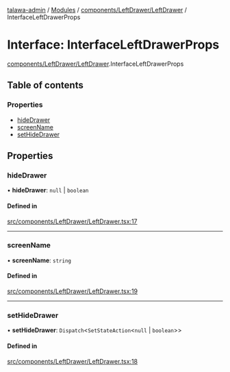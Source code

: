 [talawa-admin](../README.md) / [Modules](../modules.md) / [components/LeftDrawer/LeftDrawer](../modules/components_LeftDrawer_LeftDrawer.md) / InterfaceLeftDrawerProps

# Interface: InterfaceLeftDrawerProps

[components/LeftDrawer/LeftDrawer](../modules/components_LeftDrawer_LeftDrawer.md).InterfaceLeftDrawerProps

## Table of contents

### Properties

- [hideDrawer](components_LeftDrawer_LeftDrawer.InterfaceLeftDrawerProps.md#hidedrawer)
- [screenName](components_LeftDrawer_LeftDrawer.InterfaceLeftDrawerProps.md#screenname)
- [setHideDrawer](components_LeftDrawer_LeftDrawer.InterfaceLeftDrawerProps.md#sethidedrawer)

## Properties

### hideDrawer

• **hideDrawer**: ``null`` \| `boolean`

#### Defined in

[src/components/LeftDrawer/LeftDrawer.tsx:17](https://github.com/wasifkareem/talawa-admin/blob/fcbba3f/src/components/LeftDrawer/LeftDrawer.tsx#L17)

___

### screenName

• **screenName**: `string`

#### Defined in

[src/components/LeftDrawer/LeftDrawer.tsx:19](https://github.com/wasifkareem/talawa-admin/blob/fcbba3f/src/components/LeftDrawer/LeftDrawer.tsx#L19)

___

### setHideDrawer

• **setHideDrawer**: `Dispatch`\<`SetStateAction`\<``null`` \| `boolean`\>\>

#### Defined in

[src/components/LeftDrawer/LeftDrawer.tsx:18](https://github.com/wasifkareem/talawa-admin/blob/fcbba3f/src/components/LeftDrawer/LeftDrawer.tsx#L18)
